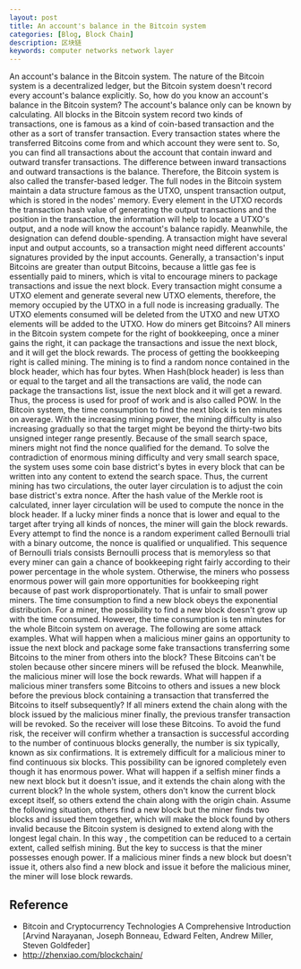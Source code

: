 ```yaml
---
layout: post
title: An account's balance in the Bitcoin system
categories: [Blog, Block Chain]
description: 区块链
keywords: computer networks network layer 
---
```


An account's balance in the Bitcoin system.
The nature of the Bitcoin system is a decentralized ledger, but the Bitcoin system doesn't record every account's balance explicitly. So, how do you know an account's balance in the Bitcoin system? The account's balance only can be known by calculating. All blocks in the Bitcoin system record two kinds of transactions, one is famous as a kind of coin-based transaction and the other as a sort of transfer transaction. Every transaction states where the transferred Bitcoins come from and which account they were sent to. So, you can find all transactions about the account that contain inward and outward transfer transactions. The difference between inward transactions and outward transactions is the balance. Therefore, the Bitcoin system is also called the transfer-based ledger.
The full nodes in the Bitcoin system maintain a data structure famous as the UTXO, unspent transaction output, which is stored in the nodes' memory. Every element in the UTXO records the transaction hash value of generating the output transactions and the position in the transaction, the information will help to locate a UTXO's output, and a node will know the account's balance rapidly. Meanwhile, the designation can defend double-spending. A transaction might have several input and output accounts, so a transaction might need different accounts' signatures provided by the input accounts. Generally, a transaction's input Bitcoins are greater than output Bitcoins, because a little gas fee is essentially paid to miners, which is vital to encourage miners to package transactions and issue the next block. Every transaction might consume a UTXO element and generate several new UTXO elements, therefore, the memory occupied by the UTXO in a full node is increasing gradually. The UTXO elements consumed will be deleted from the UTXO and new UTXO elements will be added to the UTXO.
How do miners get Bitcoins? All miners in the Bitcoin system compete for the right of bookkeeping, once a miner gains the right, it can package the transactions and issue the next block, and it will get the block rewards. The process of getting the bookkeeping right is called mining. The mining is to find a random nonce contained in the block header, which has four bytes. When Hash(block header) is less than or equal to the target and all the transactions are valid, the node can package the transactions list, issue the next block and it will get a reward. Thus, the process is used for proof of work and is also called POW. In the Bitcoin system, the time consumption to find the next block is ten minutes on average. With the increasing mining power, the mining difficulty is also increasing gradually so that the target might be beyond the thirty-two bits unsigned integer range presently. Because of the small search space, miners might not find the nonce qualified for the demand. To solve the contradiction of enormous mining difficulty and very small search space, the system uses some coin base district's bytes in every block that can be written into any content to extend the search space. Thus, the current mining has two circulations, the outer layer circulation is to adjust the coin base district's extra nonce. After the hash value of the Merkle root is calculated, inner layer circulation will be used to compute the nonce in the block header. If a lucky miner finds a nonce that is lower and equal to the target after trying all kinds of nonces, the miner will gain the block rewards. Every attempt to find the nonce is a random experiment called Bernoulli trial with a binary outcome, the nonce is qualified or unqualified. This sequence of Bernoulli trials consists Bernoulli process that is memoryless so that every miner can gain a chance of bookkeeping right fairly according to their power percentage in the whole system. Otherwise, the miners who possess enormous power will gain more opportunities for bookkeeping right because of past work disproportionately. That is unfair to small power miners.
The time consumption to find a new block obeys the exponential distribution. For a  miner, the possibility to find a new block doesn't grow up with the time consumed. However, the time consumption is ten minutes for the whole Bitcoin system on average.
The following are some attack examples.
What will happen when a malicious miner gains an opportunity to issue the next block and package some fake transactions transferring some Bitcoins to the miner from others into the block? These Bitcoins can't be stolen because other sincere miners will be refused the block. Meanwhile, the malicious miner will lose the bock rewards.
What will happen if a malicious miner transfers some Bitcoins to others and issues a new block before the previous block containing a transaction that transferred the Bitcoins to itself subsequently?  If all miners extend the chain along with the block issued by the malicious miner finally, the previous transfer transaction will be revoked. So the receiver will lose these Bitcoins. To avoid the fund risk, the receiver will confirm whether a transaction is successful according to the number of continuous blocks generally, the number is six typically, known as six confirmations. It is extremely difficult for a malicious miner to find continuous six blocks. This possibility can be ignored completely even though it has enormous power.
What will happen if a selfish miner finds a new next block but it doesn't issue, and it extends the chain along with the current block?  In the whole system, others don't know the current block except itself, so others extend the chain along with the origin chain. Assume the following situation, others find a new block but the miner finds two blocks and issued them together, which will make the block found by others invalid because the Bitcoin system is designed to extend along with the longest legal chain. In this way , the competition can be reduced to a certain extent, called selfish mining. But the key to success is that the miner possesses enough power. If a malicious miner finds a new block but doesn't issue it, others also find a new block and issue it before the malicious miner, the miner will lose block rewards.

## Reference

- Bitcoin and Cryptocurrency Technologies A Comprehensive Introduction [Arvind Narayanan, Joseph Bonneau, Edward Felten, Andrew Miller, Steven Goldfeder]
- http://zhenxiao.com/blockchain/
